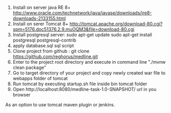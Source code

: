1) Install on server java RE 8+ http://www.oracle.com/technetwork/java/javase/downloads/jre8-downloads-2133155.html
2) Install on serer Tomcat 8+ http://tomcat.apache.org/download-80.cgi?spm=5176.doc51376.2.9.muOQM3&file=download-80.cgi
3) Install postgresql server:
        sudo apt-get update
        sudo apt-get install postgresql postgresql-contrib
4) apply database.sql sql script
5) Clone project from github : git clone https://github.com/reghorus/medline.git
6) Enter to the project root directory and execute in command line "./mvnw clean package"
7) Go to target directory of your project and copy newly created war file to webapps folder of tomcat
8) Run tomcat by executing startup.sh file inside bin tomcat folder
9) Open http://localhost:8080/medline-task-1.0-SNAPSHOT/ url in you browser

As an option to use tomcat maven plugin or jenkins.

